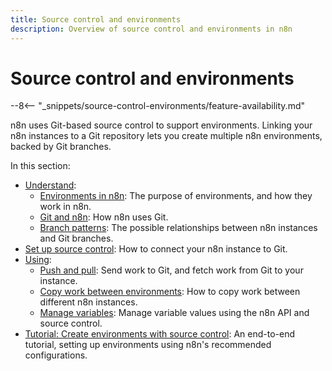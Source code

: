 ```yaml
---
title: Source control and environments
description: Overview of source control and environments in n8n
---
```


# Source control and environments

--8<-- "_snippets/source-control-environments/feature-availability.md"

n8n uses Git-based source control to support environments. Linking your n8n instances to a Git repository lets you create multiple n8n environments, backed by Git branches.

In this section:

* [Understand](/source-control-environments/understand/):
	* [Environments in n8n](/source-control-environments/understand/environments/): The purpose of environments, and how they work in n8n.
	* [Git and n8n](/source-control-environments/understand/git/): How n8n uses Git. 
	* [Branch patterns](/source-control-environments/understand/patterns/): The possible relationships between n8n instances and Git branches.
* [Set up source control](/source-control-environments/setup/): How to connect your n8n instance to Git.
* [Using](/source-control-environments/using/):
	* [Push and pull](/source-control-environments/using/push-pull/): Send work to Git, and fetch work from Git to your instance.
	* [Copy work between environments](/source-control-environments/using/copy-work/): How to copy work between different n8n instances.
	* [Manage variables](/source-control-environments/using/manage-variables/): Manage variable values using the n8n API and source control.
* [Tutorial: Create environments with source control](/source-control-environments/create-environments/): An end-to-end tutorial, setting up environments using n8n's recommended configurations.
